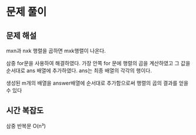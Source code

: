 # 문제 풀이

## 문제 해설
mxn과 nxk 행렬을 곱하면 mxk행렬이 나온다.
<p> 삼중 for문을 사용하여 해결하였다. 가장 안쪽 for 문에 행렬의 곱을 계산하였고 그 값을 순서대로 ans 배열에 추가하였다. ans는 최종 배열의 각각의 행이다.
<p>생성된 m개의 배열을 answer배열에 순서대로 추가함으로써 행렬의 곱의 결과를 얻을 수 있다

## 시간 복잡도
삼중 반복문 O(n³)
